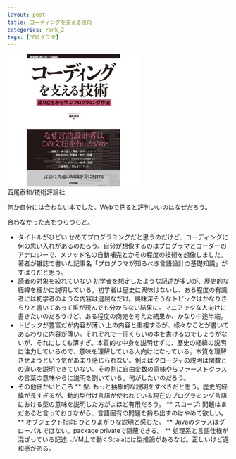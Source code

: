 ```yaml
---
layout: post
title: コーディングを支える技術
categories: rank_2
tags: [プログラマ]
---
```



<div class="book"><div class="book_image"><a href="http://www.amazon.co.jp/dp/477415654X"><img src="/images/coding_support_tech.jpg"></img></a></div><div class="book_info">西尾泰和/技術評論社</div><div class="clear"></div></div>

何か自分には合わない本でした。Webで見ると評判いいのはなぜだろう。

合わなかった点をつらつらと。

* タイトルがひどい
  せめてプログラミングだと思うのだけど、コーディングに何の思い入れがあるのだろう。自分が想像するのはプログラマとコーダーのアナロジーで、メソッド名の自動補完とかその程度の技術を想像しました。著者が雑誌で書いた記事名「プログラマが知るべき言語設計の基礎知識」がずばりだと思う。
* 読者の対象を絞れていない
  初学者を想定したような記述が多いが、歴史的な経緯を細かに説明している。初学者は歴史に興味はないし、ある程度の有識者には初学者のような内容は退屈なだけ。興味深そうなトピックはかなりさらりと書いてあって誰が読んでも分からない結果に。マニアックな人向けに書きたいのだろうけど、ある程度の商売を考えた結果か、かなり中途半端。
* トピックが豊富だが内容が薄い
  上の内容と重複するが、様々なことが書いてあるわりに内容が薄い。それぞれで一冊くらいの本を書けるのでしょうがないが、それにしても薄すぎ。本質的な中身を説明せずに、歴史の経緯の説明に注力しているので、意味を理解している人向けになっている。本質を理解させようという気があまり感じられない。例えばクロージャの説明は関数との違いを説明できていない。その割に自由変数の意味やらファーストクラスの言葉の意味やらに説明を割いている。何がしたいのだろう。
* その他細かいところ
** 型: もっと抽象的な説明をすべきだと思う。歴史的経緯が長すぎるが、動的型付け言語が使われている現在のプログラミング言語における型の意味を説明した方がよほど有用だろう。
** スコープ: 問題はまだあると言っておきながら、言語固有の問題を持ち出すのはやめて欲しい。
** オブジェクト指向: ひとりよがりな説明と感じた。
** Javaのクラスはグローバルではない。package privateで隠蔽できる。
** 処理系と言語仕様が混ざっている記述: JVM上で動くScalaには型推論があるなど。正しいけど違和感がある。

